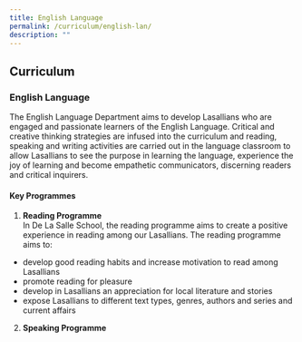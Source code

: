 ```yaml
---
title: English Language
permalink: /curriculum/english-lan/
description: ""
---
```

## Curriculum

### English Language

The English Language Department aims to develop Lasallians who are engaged and passionate learners of the English Language. Critical and creative thinking strategies are infused into the curriculum and reading, speaking and writing activities are carried out in the language classroom to allow Lasallians to see the purpose in learning the language, experience the joy of learning and become empathetic communicators, discerning readers and critical inquirers.

#### Key Programmes

1. **Reading Programme**<br>
In De La Salle School, the reading programme aims to create a positive experience in reading among our Lasallians. The reading programme aims to:

*   develop good reading habits and increase motivation to read among Lasallians
*   promote reading for pleasure
*   develop in Lasallians an appreciation for local literature and stories
*   expose Lasallians to different text types, genres, authors and series and current affairs

2. **Speaking Programme**
